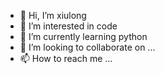 - 👋 Hi, I’m xiulong
- 👀 I’m interested in code
- 🌱 I’m currently learning python
- 💞️ I’m looking to collaborate on ...
- 📫 How to reach me ...

<!---
hzjsj/hzjsj is a ✨ special ✨ repository because its `README.md` (this file) appears on your GitHub profile.
You can click the Preview link to take a look at your changes.
--->
